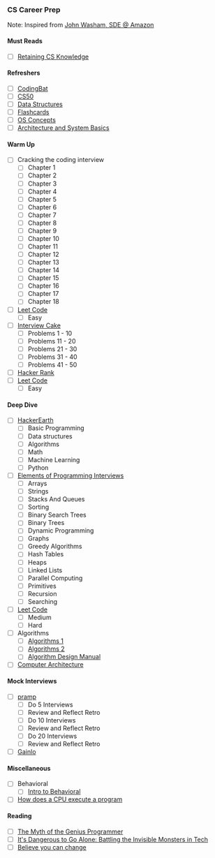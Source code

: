 ### CS Career Prep

Note: Inspired from [John Washam, SDE @ Amazon](https://github.com/jwasham/coding-interview-university)

#### Must Reads
  - [ ] [Retaining CS Knowledge](https://startupnextdoor.com/retaining-computer-science-knowledge/)

#### Refreshers
  - [ ] [CodingBat](http://codingbat.com)
  - [ ] [CS50](https://www.youtube.com/user/cs50tv)
  - [ ] [Data Structures](https://www.youtube.com/user/mycodeschool)
  - [ ] [Flashcards](https://github.com/jwasham/computer-science-flash-cards/blob/master/cards-jwasham-extreme.db)
  - [ ] [OS Concepts](https://www.amazon.com/Operating-System-Concepts-Abraham-Silberschatz/dp/1118063333)
  - [ ] [Architecture and System Basics](https://www.youtube.com/watch?v=ZgdS0EUmn70)

#### Warm Up
  - [ ] Cracking the coding interview
      - [ ] Chapter 1
      - [ ] Chapter 2
      - [ ] Chapter 3
      - [ ] Chapter 4
      - [ ] Chapter 5
      - [ ] Chapter 6
      - [ ] Chapter 7
      - [ ] Chapter 8
      - [ ] Chapter 9
      - [ ] Chapter 10
      - [ ] Chapter 11
      - [ ] Chapter 12
      - [ ] Chapter 13
      - [ ] Chapter 14
      - [ ] Chapter 15
      - [ ] Chapter 16
      - [ ] Chapter 17
      - [ ] Chapter 18
  - [ ] [Leet Code](http://LeetCode.com)
      - [ ] Easy
  - [ ] [Interview Cake](http://interviewcake.com)
      - [ ] Problems 1 - 10
      - [ ] Problems 11 - 20
      - [ ] Problems 21 - 30
      - [ ] Problems 31 - 40
      - [ ] Problems 41 - 50
  - [ ] [Hacker Rank](http://HackerRank.com)
  - [ ] [Leet Code](http://LeetCode.com)
      - [ ] Easy

#### Deep Dive
  - [ ] [HackerEarth](http://HackerEarth.com/practice)
      - [ ] Basic Programming
      - [ ] Data structures
      - [ ] Algorithms
      - [ ] Math
      - [ ] Machine Learning
      - [ ] Python
  - [ ] [Elements of Programming Interviews](https://www.amazon.com/Elements-Programming-Interviews-Java-Insiders/dp/1517435803/)
      - [ ] Arrays
      - [ ] Strings
      - [ ] Stacks And Queues
      - [ ] Sorting
      - [ ] Binary Search Trees
      - [ ] Binary Trees
      - [ ] Dynamic Programming
      - [ ] Graphs
      - [ ] Greedy Algorithms
      - [ ] Hash Tables
      - [ ] Heaps
      - [ ] Linked Lists
      - [ ] Parallel Computing
      - [ ] Primitives
      - [ ] Recursion
      - [ ] Searching
  - [ ] [Leet Code](http://LeetCode.com)
      - [ ] Medium
      - [ ] Hard
  - [ ] Algorithms
      - [ ] [Algorithms 1](https://www.youtube.com/user/algorithmscourses/playlists?view=50&sort=dd&shelf_id=2)
      - [ ] [Algorithms 2](https://www.youtube.com/user/algorithmscourses/playlists?shelf_id=3&view=50&sort=dd)
      - [ ] [Algorithm Design Manual](http://blog.panictank.net/category/algorithmndesignmanualsolutions/)
  - [ ] [Computer Architecture](https://www.amazon.com/dp/0128119055)

#### Mock Interviews
  - [ ] [pramp](http://pramp.com)
      - [ ] Do 5 Interviews
      - [ ] Review and Reflect Retro
      - [ ] Do 10 Interviews
      - [ ] Review and Reflect Retro
      - [ ] Do 20 Interviews
      - [ ] Review and Reflect Retro
  - [ ] [Gainlo](http://gainlo.com)

#### Miscellaneous
  - [ ] Behavioral
      - [ ] [Intro to Behavioral](https://www.youtube.com/watch?v=PJKYqLP6MRE)
  - [ ] [How does a CPU execute a program](https://www.youtube.com/watch?v=42KTvGYQYnA)

#### Reading
  - [ ] [The Myth of the Genius Programmer](https://www.youtube.com/watch?v=0SARbwvhupQ)
  - [ ] [It's Dangerous to Go Alone: Battling the Invisible Monsters in Tech](https://www.youtube.com/watch?v=1i8ylq4j_EY)
  - [ ] [Believe you can change](http://www.aaronsw.com/weblog/dweck)
